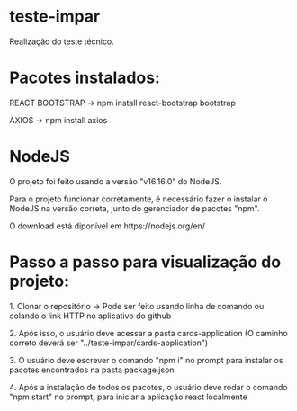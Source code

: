 # teste-impar
<p>Realização do teste técnico.<p>

# Pacotes instalados:

<p>REACT BOOTSTRAP -> npm install react-bootstrap bootstrap</p>

<p>AXIOS -> npm install axios<p>

# NodeJS

<p>O projeto foi feito usando a versão "v16.16.0" do NodeJS.</p>
<p>Para o projeto funcionar corretamente, é necessário fazer o instalar o NodeJS na versão correta, junto do gerenciador de pacotes "npm".</p>
<p>O download está diponível em https://nodejs.org/en/</p>

# Passo a passo para visualização do projeto:

<p>1. Clonar o repositório -> Pode ser feito usando linha de comando ou colando o link HTTP no aplicativo do github</p>

<p>2. Após isso, o usuário deve acessar a pasta cards-application (O caminho correto deverá ser "../teste-impar/cards-application")</p>

<p>3. O usuário deve escrever o comando "npm i" no prompt para instalar os pacotes encontrados na pasta package.json</p>

<p>4. Após a instalação de todos os pacotes, o usuário deve rodar o comando "npm start" no prompt, para iniciar a aplicação react localmente</p>